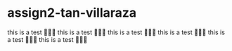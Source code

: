 # assign2-tan-villaraza


this is a test 💪💪💪
this is a test 💪💪💪
this is a test 💪💪💪
this is a test 💪💪💪
this is a test 💪💪💪
this is a test 💪💪💪

